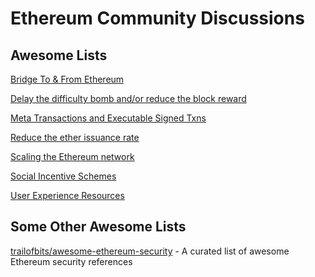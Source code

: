 # Ethereum Community Discussions

## Awesome Lists

[Bridge To & From Ethereum](https://github.com/jpitts/eth-community-discussions/blob/master/proposals-to-bridge.md)

[Delay the difficulty bomb and/or reduce the block reward](https://github.com/jpitts/eth-community-discussions/blob/master/proposals-to-delay-difficulty-bomb-and-or-reduce-block-reward.md)

[Meta Transactions and Executable Signed Txns](https://github.com/jpitts/eth-community-discussions/blob/master/meta-transactions.md)

[Reduce the ether issuance rate](https://github.com/jpitts/eth-community-discussions/blob/master/proposals-to-reduce-the-ether-issuance-rate.md)

[Scaling the Ethereum network](https://github.com/jpitts/eth-community-discussions/blob/master/proposals-to-scale.md)

[Social Incentive Schemes](https://github.com/jpitts/eth-community-discussions/blob/master/social-incentive-schemes.md)

[User Experience Resources](https://github.com/jpitts/eth-community-discussions/blob/master/user-experience.md)

## Some Other Awesome Lists

[trailofbits/awesome-ethereum-security](https://github.com/trailofbits/awesome-ethereum-security) - 
A curated list of awesome Ethereum security references


